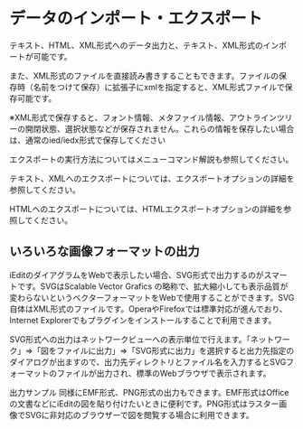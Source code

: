 # データのインポート・エクスポート
テキスト、HTML、XML形式へのデータ出力と、テキスト、XML形式のインポートが可能です。　

また、XML形式のファイルを直接読み書きすることもできます。ファイルの保存時（名前をつけて保存）に拡張子にxmlを指定すると、XML形式ファイルで保存可能です。

※XML形式で保存すると、フォント情報、メタファイル情報、アウトラインツリーの開閉状態、選択状態などが保存されません。これらの情報を保存したい場合は、通常のied/iedx形式で保存してください

エクスポートの実行方法についてはメニューコマンド解説も参照してください。

テキスト、XMLへのエクスポートについては、エクスポートオプションの詳細を参照してください。

HTMLへのエクスポートについては、HTMLエクスポートオプションの詳細を参照してください。

## いろいろな画像フォーマットの出力
iEditのダイアグラムをWebで表示したい場合、SVG形式で出力するのがスマートです。SVGはScalable Vector Grafics の略称で、拡大縮小しても表示品質が変わらないというベクターフォーマットをWebで使用することができます。SVG自体はXML形式のファイルです。OperaやFirefoxでは標準対応が進んでおり、Internet Explorerでもプラグインをインストールすることで利用できます。

SVG形式への出力はネットワークビューへの表示単位で行えます。「ネットワーク」⇒「図をファイルに出力」⇒「SVG形式に出力」を選択すると出力先指定のダイアログが出ますので、出力先ディレクトリとファイル名を入力するとSVGフォーマットのファイルが出力され、標準のWebブラウザで表示されます。

出力サンプル
同様にEMF形式、PNG形式の出力もできます。EMF形式はOfficeの文書などにiEditの図を貼り付けたいときに便利です。PNG形式はラスター画像でSVGに非対応のブラウザーで図を閲覧する場合に利用できます。